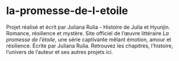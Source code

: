 # la-promesse-de-l-etoile
Projet réalisé et écrit par Juliana Rulia - Histoire de Julia et Hyunjin. Romance, résilience et mystère.
Site officiel de l’œuvre littéraire *La promesse de l’étoile*, une série captivante mêlant émotion, amour et résilience. Écrite par Juliana Rulia. Retrouvez les chapitres, l’histoire, l’univers de l’auteur et ses autres projets ici.
